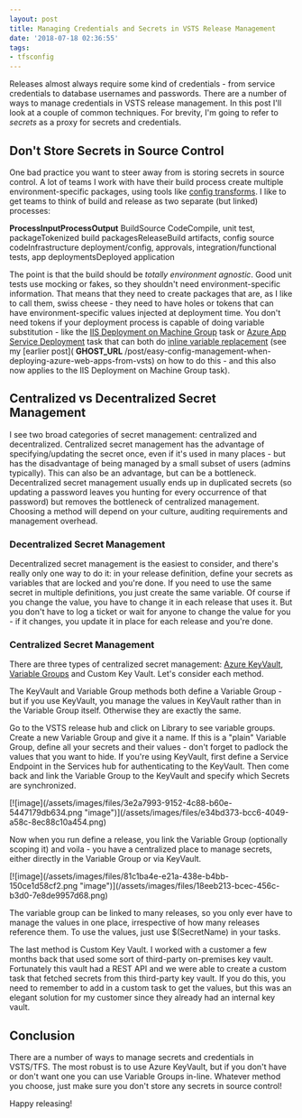 ```yaml
---
layout: post
title: Managing Credentials and Secrets in VSTS Release Management
date: '2018-07-18 02:36:55'
tags:
- tfsconfig
---
```


Releases almost always require some kind of credentials - from service credentials to database usernames and passwords. There are a number of ways to manage credentials in VSTS release management. In this post I'll look at a couple of common techniques. For brevity, I'm going to refer to _secrets_ as a proxy for secrets and credentials.

## Don't Store Secrets in Source Control

One bad practice you want to steer away from is storing secrets in source control. A lot of teams I work with have their build process create multiple environment-specific packages, using tools like [config transforms](https://msdn.microsoft.com/en-us/library/dd465318(v=vs.100).aspx). I like to get teams to think of build and release as two separate (but linked) processes:

**ProcessInputProcessOutput** BuildSource CodeCompile, unit test, packageTokenized build packagesReleaseBuild artifacts, config source codeInfrastructure deployment/config, approvals, integration/functional tests, app deploymentsDeployed application

The point is that the build should be _totally environment agnostic_. Good unit tests use mocking or fakes, so they shouldn't need environment-specific information. That means that they need to create packages that are, as I like to call them, swiss cheese - they need to have holes or tokens that can have environment-specific values injected at deployment time. You don't need tokens if your deployment process is capable of doing variable substitution - like the [IIS Deployment on Machine Group](https://docs.microsoft.com/en-us/vsts/pipelines/tasks/deploy/iis-web-app-deployment-on-machine-group?view=vsts) task or [Azure App Service Deployment](https://docs.microsoft.com/en-us/vsts/pipelines/tasks/deploy/azure-rm-web-app-deployment?view=vsts) task that can both do [inline variable replacement](https://docs.microsoft.com/en-us/vsts/pipelines/tasks/transforms-variable-substitution?view=vsts#xml-variable-substitution) (see my [earlier post]( __GHOST_URL__ /post/easy-config-management-when-deploying-azure-web-apps-from-vsts) on how to do this - and this also now applies to the IIS Deployment on Machine Group task).

## Centralized vs Decentralized Secret Management

I see two broad categories of secret management: centralized and decentralized. Centralized secret management has the advantage of specifying/updating the secret once, even if it's used in many places - but has the disadvantage of being managed by a small subset of users (admins typically). This can also be an advantage, but can be a bottleneck. Decentralized secret management usually ends up in duplicated secrets (so updating a password leaves you hunting for every occurrence of that password) but removes the bottleneck of centralized management. Choosing a method will depend on your culture, auditing requirements and management overhead.

### Decentralized Secret Management

Decentralized secret management is the easiest to consider, and there's really only one way to do it: in your release definition, define your secrets as variables that are locked and you're done. If you need to use the same secret in multiple definitions, you just create the same variable. Of course if you change the value, you have to change it in each release that uses it. But you don't have to log a ticket or wait for anyone to change the value for you - if it changes, you update it in place for each release and you're done.

### Centralized Secret Management

There are three types of centralized secret management: [Azure KeyVault](https://azure.microsoft.com/en-us/services/key-vault/), [Variable Groups](https://docs.microsoft.com/en-us/vsts/pipelines/library/variable-groups?view=vsts) and Custom Key Vault. Let's consider each method.

The KeyVault and Variable Group methods both define a Variable Group - but if you use KeyVault, you manage the values in KeyVault rather than in the Variable Group itself. Otherwise they are exactly the same.

Go to the VSTS release hub and click on Library to see variable groups. Create a new Variable Group and give it a name. If this is a "plain" Variable Group, define all your secrets and their values - don't forget to padlock the values that you want to hide. If you're using KeyVault, first define a Service Endpoint in the Services hub for authenticating to the KeyVault. Then come back and link the Variable Group to the KeyVault and specify which Secrets are synchronized.

<!--kg-card-begin: html-->[![image](/assets/images/files/3e2a7993-9152-4c88-b60e-5447179db634.png "image")](/assets/images/files/e34bd373-bcc6-4049-a58c-8ec88c10a454.png)<!--kg-card-end: html-->

Now when you run define a release, you link the Variable Group (optionally scoping it) and voila - you have a centralized place to manage secrets, either directly in the Variable Group or via KeyVault.

<!--kg-card-begin: html-->[![image](/assets/images/files/81c1ba4e-e21a-438e-b4bb-150ce1d58cf2.png "image")](/assets/images/files/18eeb213-bcec-456c-b3d0-7e8de9957d68.png)<!--kg-card-end: html-->

The variable group can be linked to many releases, so you only ever have to manage the values in one place, irrespective of how many releases reference them. To use the values, just use $(SecretName) in your tasks.

The last method is Custom Key Vault. I worked with a customer a few months back that used some sort of third-party on-premises key vault. Fortunately this vault had a REST API and we were able to create a custom task that fetched secrets from this third-party key vault. If you do this, you need to remember to add in a custom task to get the values, but this was an elegant solution for my customer since they already had an internal key vault.

## Conclusion

There are a number of ways to manage secrets and credentials in VSTS/TFS. The most robust is to use Azure KeyVault, but if you don't have or don't want one you can use Variable Groups in-line. Whatever method you choose, just make sure you don't store any secrets in source control!

Happy releasing!

